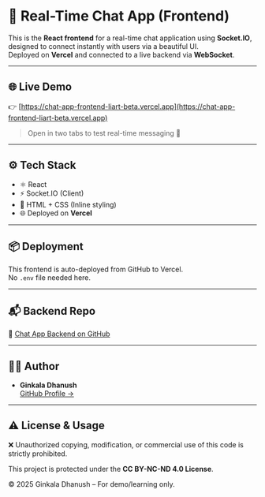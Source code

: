 # 💬 Real-Time Chat App (Frontend)

This is the **React frontend** for a real-time chat application using **Socket.IO**, designed to connect instantly with users via a beautiful UI.  
Deployed on **Vercel** and connected to a live backend via **WebSocket**.

---

## 🌐 Live Demo

👉 [https://chat-app-frontend-liart-beta.vercel.app](https://chat-app-frontend-liart-beta.vercel.app)

> Open in two tabs to test real-time messaging 🔁

---

## ⚙️ Tech Stack

- ⚛️ React
- ⚡ Socket.IO (Client)
- 🎨 HTML + CSS (Inline styling)
- 🌐 Deployed on **Vercel**

---

## 📦 Deployment

This frontend is auto-deployed from GitHub to Vercel.  
No `.env` file needed here.

---

## 📬 Backend Repo

🔗 [Chat App Backend on GitHub](https://github.com/dhanushofc/chat-app-backend)

---

## 🙋‍♂️ Author

- **Ginkala Dhanush**  
  [GitHub Profile →](https://github.com/dhanushofc)
  
---

## ⚠️ License & Usage

❌ Unauthorized copying, modification, or commercial use of this code is strictly prohibited.

This project is protected under the **CC BY-NC-ND 4.0 License**.

© 2025 Ginkala Dhanush – For demo/learning only.
